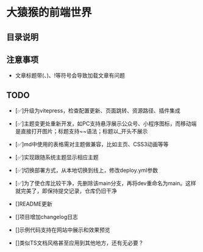 # 大猿猴的前端世界

## 目录说明

## 注意事项
- 文章标题带(、)、!等符号会导致加载文章有问题

## TODO
- [✅]升级为vitepress，检查配置更新、页面跳转、资源路径、插件集成
- [✅]主题变更处重新开发，如PC支持悬浮展示公众号、小程序图标，而移动端是直接打开图片；标题支持~~语法；标题以_开头不展示
- [✅]md中使用的表格需对主题做兼容，比如主页、CSS3动画等等
- [✅]实现跟随系统主题显示相应主题
- [✅]切换部署方式，从本地切换到线上，修改deploy.yml参数
- [✅]为了使仓库比较干净，先删除该main分支，再将dev重命名为main。这样就完美了，即保持提交记录，仓库仍旧干净
- []README更新
- []项目增加changelog日志

- []示例代码支持在网站中展示和效果预览
- []类似TS文档风格甚至应用到其他地方，还有无必要？
